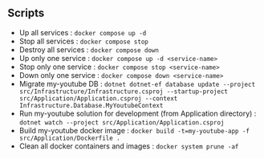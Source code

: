 ## Scripts

- Up all services : `docker compose up -d`
- Stop all services : `docker compose stop`
- Destroy all services : `docker compose down`
- Up only one service : `docker compose up -d <service-name>`
- Stop only one service : `docker compose stop <service-name>`
- Down only one service : `docker compose down <service-name>`
- Migrate my-youtube
  DB : `dotnet dotnet-ef database update --project src/Infrastructure/Infrastructure.csproj --startup-project src/Application/Application.csproj --context Infrastructure.Database.MyYoutubeContext`
- Run my-youtube solution for development (from Application
  directory) : `dotnet watch --project src/Application/Application.csproj`
- Build my-youtube docker image : `docker build -t=my-youtube-app -f src/Application/Dockerfile .`
- Clean all docker containers and images : `docker system prune -af`
